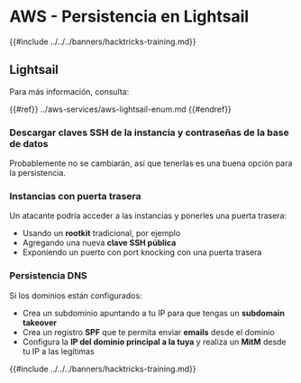 # AWS - Persistencia en Lightsail

{{#include ../../../banners/hacktricks-training.md}}

## Lightsail

Para más información, consulta:

{{#ref}}
../aws-services/aws-lightsail-enum.md
{{#endref}}

### Descargar claves SSH de la instancia y contraseñas de la base de datos

Probablemente no se cambiarán, así que tenerlas es una buena opción para la persistencia.

### Instancias con puerta trasera

Un atacante podría acceder a las instancias y ponerles una puerta trasera:

- Usando un **rootkit** tradicional, por ejemplo
- Agregando una nueva **clave SSH pública**
- Exponiendo un puerto con port knocking con una puerta trasera

### Persistencia DNS

Si los dominios están configurados:

- Crea un subdominio apuntando a tu IP para que tengas un **subdomain takeover**
- Crea un registro **SPF** que te permita enviar **emails** desde el dominio
- Configura la **IP del dominio principal a la tuya** y realiza un **MitM** desde tu IP a las legítimas

{{#include ../../../banners/hacktricks-training.md}}
